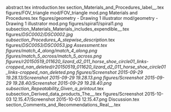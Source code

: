 abstract.tex
introduction.tex
section_Materials_and_Procedures_label__.tex
figures/FOV_triangle mod/FOV_triangle mod.png
Materials and Procedures.tex
figures/geometry - Drawing 1 illustrator mod/geometry - Drawing 1 illustrator mod.png
figures/spiral1/spiral1.png
subsection_Materials_Materials_includes_expendible__.tex
figures/_DSC0002/_DSC0002.jpg
subsection_Procedures_A_stepwise_description__.tex
figures/_DSC0053/_DSC0053.jpg
Assessment.tex
figures/match_4_along/match_4_along.png
figures/match_5_across/match_5_across.png
figures/r20150519_011620_lizard_d2_011_horse_shoe_circle01_links-cropped_nan_deleted/r20150519_011620_lizard_d2_011_horse_shoe_circle01_links-cropped_nan_deleted.png
figures/Screenshot 2015-09-29 19.28.13/Screenshot 2015-09-29 19.28.13.png
figures/Screenshot 2015-09-29 19.28.40/Screenshot 2015-09-29 19.28.40.png
subsection_Repeatability_Given_a_printout__.tex
subsection_Derived_data_products_The__.tex
figures/Screenshot 2015-10-03 12.15.47/Screenshot 2015-10-03 12.15.47.png
Discussion.tex
section_Comments_and_Recommendations_Real__.tex
